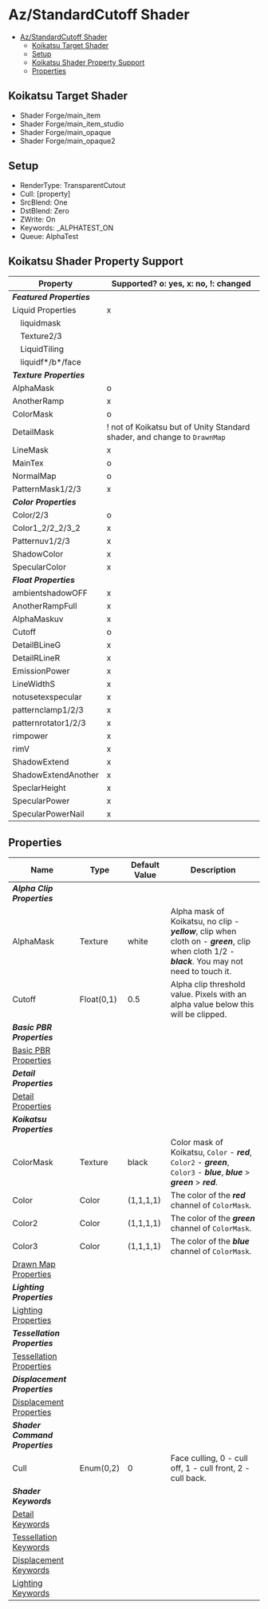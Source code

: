 # Az/StandardCutoff Shader

- [Az/StandardCutoff Shader](#azstandardcutoff-shader)
  - [Koikatsu Target Shader](#koikatsu-target-shader)
  - [Setup](#setup)
  - [Koikatsu Shader Property Support](#koikatsu-shader-property-support)
  - [Properties](#properties)

## Koikatsu Target Shader
- Shader Forge/main_item
- Shader Forge/main_item_studio
- Shader Forge/main_opaque
- Shader Forge/main_opaque2

## Setup
- RenderType: TransparentCutout
- Cull: [property]
- SrcBlend: One
- DstBlend: Zero
- ZWrite: On
- Keywords: _ALPHATEST_ON
- Queue: AlphaTest

## Koikatsu Shader Property Support
| Property                  | Supported? o: yes, x: no, !: changed                                     |
| ------------------------- | ------------------------------------------------------------------------ |
| ***Featured Properties*** |                                                                          |
| Liquid Properties         | x                                                                        |
| &#x3000;liquidmask        |                                                                          |
| &#x3000;Texture2/3        |                                                                          |
| &#x3000;LiquidTiling      |                                                                          |
| &#x3000;liquidf*/b*/face  |                                                                          |
| ***Texture Properties***  |                                                                          |
| AlphaMask                 | o                                                                        |
| AnotherRamp               | x                                                                        |
| ColorMask                 | o                                                                        |
| DetailMask                | ! not of Koikatsu but of Unity Standard shader, and change to `DrawnMap` |
| LineMask                  | x                                                                        |
| MainTex                   | o                                                                        |
| NormalMap                 | o                                                                        |
| PatternMask1/2/3          | x                                                                        |
| ***Color Properties***    |                                                                          |
| Color/2/3                 | o                                                                        |
| Color1_2/2_2/3_2          | x                                                                        |
| Patternuv1/2/3            | x                                                                        |
| ShadowColor               | x                                                                        |
| SpecularColor             | x                                                                        |
| ***Float Properties***    |                                                                          |
| ambientshadowOFF          | x                                                                        |
| AnotherRampFull           | x                                                                        |
| AlphaMaskuv               | x                                                                        |
| Cutoff                    | o                                                                        |
| DetailBLineG              | x                                                                        |
| DetailRLineR              | x                                                                        |
| EmissionPower             | x                                                                        |
| LineWidthS                | x                                                                        |
| notusetexspecular         | x                                                                        |
| patternclamp1/2/3         | x                                                                        |
| patternrotator1/2/3       | x                                                                        |
| rimpower                  | x                                                                        |
| rimV                      | x                                                                        |
| ShadowExtend              | x                                                                        |
| ShadowExtendAnother       | x                                                                        |
| SpeclarHeight             | x                                                                        |
| SpecularPower             | x                                                                        |
| SpecularPowerNail         | x                                                                        |

## Properties
| Name                                                             | Type       | Default Value | Description                                                                                                                                        |
| ---------------------------------------------------------------- | ---------- | ------------- | -------------------------------------------------------------------------------------------------------------------------------------------------- |
| ***Alpha Clip Properties***                                      |            |               |                                                                                                                                                    |
| AlphaMask                                                        | Texture    | white         | Alpha mask of Koikatsu, no clip - ***yellow***, clip when cloth on - ***green***, clip when cloth 1/2 - ***black***. You may not need to touch it. |
| Cutoff                                                           | Float(0,1) | 0.5           | Alpha clip threshold value. Pixels with an alpha value below this will be clipped.                                                                 |
| ***Basic PBR Properties***                                       |            |               |                                                                                                                                                    |
| [Basic PBR Properties](basic_pbr_properties.md)                  |            |               |                                                                                                                                                    |
| ***Detail Properties***                                          |            |               |                                                                                                                                                    |
| [Detail Properties](detail_properties.md#properties)             |            |               |                                                                                                                                                    |
| ***Koikatsu Properties***                                        |            |               |                                                                                                                                                    |
| ColorMask                                                        | Texture    | black         | Color mask of Koikatsu, `Color` - ***red***, `Color2` - ***green***, `Color3` - ***blue***, ***blue*** > ***green*** > ***red***.                  |
| Color                                                            | Color      | (1,1,1,1)     | The color of the ***red*** channel of `ColorMask`.                                                                                                 |
| Color2                                                           | Color      | (1,1,1,1)     | The color of the ***green*** channel of `ColorMask`.                                                                                               |
| Color3                                                           | Color      | (1,1,1,1)     | The color of the ***blue*** channel of `ColorMask`.                                                                                                |
| [Drawn Map Properties](drawn_map_properties.md)                  |            |               |                                                                                                                                                    |
| ***Lighting Properties***                                        |            |               |                                                                                                                                                    |
| [Lighting Properties](lighting_properties.md#properties)         |            |               |                                                                                                                                                    |
| ***Tessellation Properties***                                    |            |               |                                                                                                                                                    |
| [Tessellation Properties](tessellation_properties.md#properties) |            |               |                                                                                                                                                    |
| ***Displacement Properties***                                    |            |               |                                                                                                                                                    |
| [Displacement Properties](displacement_properties.md#properties) |            |               |                                                                                                                                                    |
| ***Shader Command Properties***                                  |            |               |                                                                                                                                                    |
| Cull                                                             | Enum(0,2)  | 0             | Face culling, 0 - cull off, 1 - cull front, 2 - cull back.                                                                                         |
| ***Shader Keywords***                                            |            |               |                                                                                                                                                    |
| [Detail Keywords](detail_properties.md#keywords)                 |            |               |                                                                                                                                                    |
| [Tessellation Keywords](tessellation_properties.md#keywords)     |            |               |                                                                                                                                                    |
| [Displacement Keywords](displacement_properties.md#keywords)     |            |               |                                                                                                                                                    |
| [Lighting Keywords](lighting_properties.md#keywords)             |            |               |                                                                                                                                                    |